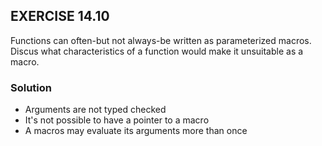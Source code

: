 ## EXERCISE 14.10
Functions can often-but not always-be written as parameterized macros. Discus what characteristics of a function would make it unsuitable as a macro.

### Solution
- Arguments are not typed checked
- It's not possible to have a pointer to a macro
- A macros may evaluate its arguments more than once
